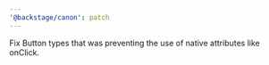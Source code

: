 ```yaml
---
'@backstage/canon': patch
---
```


Fix Button types that was preventing the use of native attributes like onClick.
